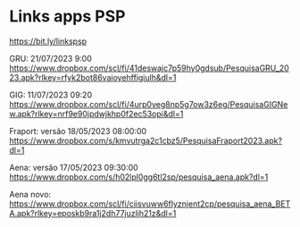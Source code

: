 # Links apps PSP
https://bit.ly/linkspsp

GRU: 21/07/2023 9:00
https://www.dropbox.com/scl/fi/41deswajc7p59hy0gdsub/PesquisaGRU_2023.apk?rlkey=rfyk2bot86vaioyehffigiulh&dl=1
 
GIG: 11/07/2023 09:20
https://www.dropbox.com/scl/fi/4urp0veg8np5g7ow3z6eg/PesquisaGIGNew.apk?rlkey=nrf9e90jpdwjkhp0f2ec53opi&dl=1

Fraport: versão 18/05/2023  08:00:00
https://www.dropbox.com/s/kmvutrga2c1cbz5/PesquisaFraport2023.apk?dl=1
 
Aena: versão 17/05/2023  09:30:00
https://www.dropbox.com/s/h02lpl0gg6tl2sp/pesquisa_aena.apk?dl=1

Aena novo:
https://www.dropbox.com/scl/fi/ciisvuww6flyznjent2cp/pesquisa_aena_BETA.apk?rlkey=eposkb9ra1j2dh77juzljh21z&dl=1



















 




